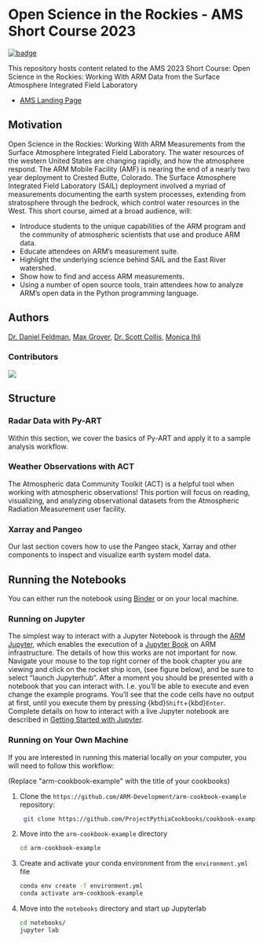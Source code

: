 # Open Science in the Rockies - AMS Short Course 2023

[![badge](https://img.shields.io/static/v1.svg?logo=Jupyter&label=ARM+JupyterHub&message=ACE+Environment&color=blue)](https://jupyterhub.arm.gov/hub/user-redirect/git-pull?repo=https%3A//github.com/ARM-Development/open-science-rockies-2022&urlpath=lab/tree/open-science-rockies-2022/notebooks&branch=main)

This repository hosts content related to the AMS 2023 Short Course: Open Science in the Rockies: Working With ARM Data from the Surface Atmosphere Integrated Field Laboratory

* [AMS Landing Page](https://www.ametsoc.org/index.cfm/ams/education-careers/careers/professional-development/short-courses1/open-science-in-the-rockies-working-with-arm-data-from-the-surface-atmosphere-integrated-field-laboratory/)

## Motivation

Open Science in the Rockies: Working With ARM Measurements from the Surface Atmosphere Integrated Field Laboratory. The water resources of the western United States are changing rapidly, and how the atmosphere respond. The ARM Mobile Facility (AMF) is nearing the end of a nearly two year deployment to Crested Butte, Colorado. The Surface Atmosphere Integrated Field Laboratory (SAIL) deployment involved a myriad of measurements documenting the earth system processes, extending from stratosphere through the bedrock, which control water resources in the West. This short course, aimed at a broad audience, will:

- Introduce students to the unique capabilities of the ARM program and the community of atmospheric scientists that use and produce ARM data.
- Educate attendees on ARM’s measurement suite.
- Highlight the underlying science behind SAIL and the East River watershed.
- Show how to find and access ARM measurements.
- Using a number of open source tools, train attendees how to analyze ARM’s open data in the Python programming language.


## Authors

[Dr. Daniel Feldman](@drfeldman), [Max Grover](@mgrover1), [Dr. Scott Collis](@scollis), [Monica Ihli](@monicaihli)

### Contributors

<a href="https://github.com/ARM-Development/arm-cookbook-template/graphs/contributors">
  <img src="https://contrib.rocks/image?repo=ARM-Development/arm-cookbook-template" />
</a>

## Structure

### Radar Data with Py-ART
Within this section, we cover the basics of Py-ART and apply it to a sample analysis workflow.

### Weather Observations with ACT
The Atmospheric data Community Toolkit (ACT) is a helpful tool when working with atmospheric observations! This portion will focus on reading, visualizing, and analyzing observational datasets from the Atmospheric Radiation Measurement user facility.

### Xarray and Pangeo
Our last section covers how to use the Pangeo stack, Xarray and other components to inspect and visualize earth system model data.

## Running the Notebooks
You can either run the notebook using [Binder](https://mybinder.org/) or on your local machine.

### Running on Jupyter

The simplest way to interact with a Jupyter Notebook is through the
[ARM Jupyter](https://jupyterhub.arm.gov), which enables the execution of a
[Jupyter Book](https://jupyterbook.org) on ARM infrastructure. The details of how this works are not
important for now. Navigate your mouse to
the top right corner of the book chapter you are viewing and click
on the rocket ship icon, (see figure below), and be sure to select
“launch Jupyterhub”. After a moment you should be presented with a
notebook that you can interact with. I.e. you’ll be able to execute
and even change the example programs. You’ll see that the code cells
have no output at first, until you execute them by pressing
{kbd}`Shift`\+{kbd}`Enter`. Complete details on how to interact with
a live Jupyter notebook are described in [Getting Started with
Jupyter](https://foundations.projectpythia.org/foundations/getting-started-jupyter.html).

### Running on Your Own Machine
If you are interested in running this material locally on your computer, you will need to follow this workflow:

(Replace "arm-cookbook-example" with the title of your cookbooks)   

1. Clone the `https://github.com/ARM-Development/arm-cookbook-example` repository:

   ```bash
    git clone https://github.com/ProjectPythiaCookbooks/cookbook-example.git
    ```  
1. Move into the `arm-cookbook-example` directory
    ```bash
    cd arm-cookbook-example
    ```  
1. Create and activate your conda environment from the `environment.yml` file
    ```bash
    conda env create -f environment.yml
    conda activate arm-cookbook-example
    ```  
1.  Move into the `notebooks` directory and start up Jupyterlab
    ```bash
    cd notebooks/
    jupyter lab
    ```
